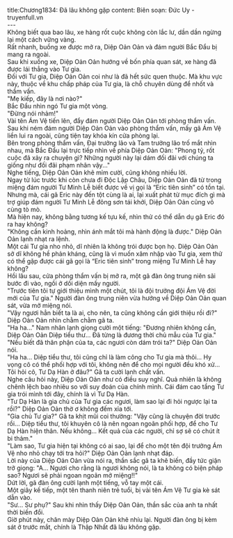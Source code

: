 title:Chương1834: Đã lâu không gặp
content:
Biên soạn: Đức Uy - truyenfull.vn<br>---<br>Không biết qua bao lâu, xe hàng rốt cuộc không còn lắc lư, dần dần ngừng lại một cách vững vàng.<br>Rất nhanh, buồng xe được mở ra, Diệp Oản Oản và đám người Bắc Đẩu bị mang ra ngoài.<br>Sau khi xuống xe, Diệp Oản Oản hướng về bốn phía quan sát, xe hàng đã được lái thẳng vào Tư gia.<br>Đối với Tư gia, Diệp Oản Oản coi như là đã hết sức quen thuộc. Mà khu vực này, thuộc về khu chấp pháp của Tư gia, là chỗ chuyên dùng để nhốt và thẩm vấn.<br>"Mẹ kiếp, đây là nơi nào?"<br>Bắc Đẩu nhìn ngó Tư gia một vòng.<br>"Đừng nói nhảm!"<br>Vài tên Ám Vệ tiến lên, đẩy đám người Diệp Oản Oản tới phòng thẩm vấn.<br>Sau khi ném đám người Diệp Oản Oản vào phòng thẩm vấn, mấy gã Ám Vệ liền lui ra ngoài, cũng tiện tay khóa kín cửa phòng lại.<br>Bên trong phòng thẩm vấn, Đại trưởng lão và Tam trưởng lão trố mắt nhìn nhau, mà Bắc Đẩu lại trực tiếp nhìn về phía Diệp Oản Oản: "Phong tỷ, rốt cuộc đã xảy ra chuyện gì? Những người này lại dám đối đãi với chúng ta giống như đối đãi phạm nhân vậy..."<br>Nghe tiếng, Diệp Oản Oản khẽ mỉm cười, cũng không nhiều lời.<br>Ngay từ lúc trước khi còn chưa đi Độc Lập Châu, Diệp Oản Oản đã từ trong miệng đám người Tư Minh Lễ biết được về vị gọi là “Eric tiên sinh” có tồn tại. Nhưng mà, cái gã Eric này đến tột cùng là ai, lại xuất phát từ mục đích gì mà trợ giúp đám người Tư Minh Lễ đông sơn tái khởi, Diệp Oản Oản cũng vô cùng tò mò.<br>Mà hiện nay, không bằng tương kế tựu kế, nhìn thử có thể dẫn dụ gã Eric đó ra hay không?<br>"Không cần kinh hoảng, nhìn ánh mắt tôi mà hành động là được." Diệp Oản Oản lạnh nhạt ra lệnh.<br>Một cái Tư gia nho nhỏ, dĩ nhiên là không trói được bọn họ. Diệp Oản Oản sở dĩ không hề phản kháng, cũng là vì muốn xâm nhập vào Tư gia, xem thử có thể gặp được cái gã gọi là “Eric tiên sinh” trong miệng Tư Minh Lễ hay không?<br>Hồi lâu sau, cửa phòng thẩm vấn bị mở ra, một gã đàn ông trung niên sãi bước đi vào, ngồi ở dối diện mấy người.<br>"Trước tiên tôi tự giới thiệu mình một chút, tôi là đội trưởng đội Ám Vệ đời mới của Tư gia." Người đàn ông trung niên vừa hướng về Diệp Oản Oản quan sát, vừa mở miệng nói.<br>"Vậy ngươi hẳn biết ta là ai, cho nên, ta cũng không cần giới thiệu rồi đi?" Diệp Oản Oản nhìn chằm chằm gã ta.<br>"Ha ha..." Nam nhân lạnh giọng cười một tiếng: "Đương nhiên không cần, Diệp Oản Oản Diệp tiểu thư... Đã từng là đương thời chủ mẫu của Tư gia."<br>"Nếu biết đã thân phận của ta, các ngươi còn dám trói ta?" Diệp Oản Oản nói.<br>"Ha ha... Diệp tiểu thư, tôi cũng chỉ là làm công cho Tư gia mà thôi... Hy vọng cô có thể phối hợp với tôi, không nên để cho mọi người đều khó xử... Tôi hỏi cô, Tư Dạ Hàn ở đâu?" Gã ta cười lạnh chất vấn.<br>Nghe câu hỏi này, Diệp Oản Oản như có điều suy nghĩ. Quả nhiên là không chênh lệch bao nhiêu so với suy đoán của chính mình. Cái đám cao tầng Tư gia trói mình tới đây, chính là vì Tư Dạ Hàn.<br>"Tư Dạ Hàn là gia chủ của Tư gia các ngươi, làm sao lại đi hỏi ngược lại ta rồi?" Diệp Oản Oản thờ ơ không đếm xỉa tới.<br>"Gia chủ Tư gia?" Gã ta khịt mũi coi thường: "Vậy cũng là chuyện đời trước rồi... Diệp tiểu thư, tôi khuyên cô là nên ngoan ngoãn phối hợp, để cho Tư Dạ Hàn hiện thân. Nếu không... Kết quả của các người, chỉ sợ sẽ có chút ít bi thảm."<br>"Làm sao, Tư gia hiện tại không có ai sao, lại để cho một tên đội trưởng Ám Vệ nho nhỏ chạy tới tra hỏi?" Diệp Oản Oản lạnh nhạt đáp.<br>Lời này của Diệp Oản Oản vừa nói ra, thần sắc gã ta khẽ biến, đầy tức giận trở giọng: "A... Ngươi cho rằng là ngươi không nói, là ta không có biện pháp sao? Ngươi sẽ phải ngoan ngoãn mở miệng!!"<br>Dứt lời, gã đàn ông cười lạnh một tiếng, vỗ tay một cái.<br>Một giây kế tiếp, một tên thanh niên trẻ tuổi, bị vài tên Ám Vệ Tư gia kè sát dẫn vào.<br>"Sư... Sư phụ?" Sau khi nhìn thấy Diệp Oản Oản, thần sắc của anh ta nhất thời biến đổi.<br>Giờ phút này, chân mày Diệp Oản Oản khẽ nhíu lại. Người đàn ông bị kèm sát ở trước mắt, chính là Thập Nhất đã lâu không gặp.
